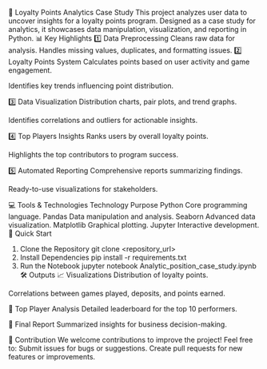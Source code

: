 🚀 Loyalty Points Analytics Case Study
This project analyzes user data to uncover insights for a loyalty points program. Designed as a case study for analytics, it showcases data manipulation, visualization, and reporting in Python.
📊 Key Highlights
1️⃣ Data Preprocessing
Cleans raw data for analysis.
Handles missing values, duplicates, and formatting issues.
2️⃣ Loyalty Points System
Calculates points based on user activity and game engagement.

Identifies key trends influencing point distribution.

3️⃣ Data Visualization
Distribution charts, pair plots, and trend graphs.

Identifies correlations and outliers for actionable insights.

4️⃣ Top Players Insights
Ranks users by overall loyalty points.

Highlights the top contributors to program success.

5️⃣ Automated Reporting
Comprehensive reports summarizing findings.

Ready-to-use visualizations for stakeholders.

💻 Tools & Technologies
Technology	Purpose
Python	Core programming language.
Pandas	Data manipulation and analysis.
Seaborn	Advanced data visualization.
Matplotlib	Graphical plotting.
Jupyter	Interactive development.
🚦 Quick Start
1. Clone the Repository
git clone <repository_url>
2. Install Dependencies
pip install -r requirements.txt
3. Run the Notebook
jupyter notebook Analytic_position_case_study.ipynb
🛠️ Outputs
📈 Visualizations
Distribution of loyalty points.

Correlations between games played, deposits, and points earned.

🏅 Top Player Analysis
Detailed leaderboard for the top 10 performers.

📝 Final Report
Summarized insights for business decision-making.

🤝 Contribution
We welcome contributions to improve the project!
Feel free to:
Submit issues for bugs or suggestions.
Create pull requests for new features or improvements.

